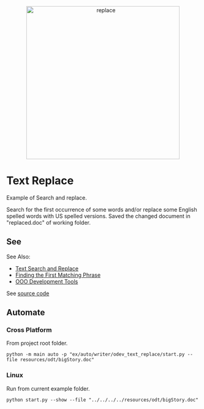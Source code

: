 <p align="center">
<img src="https://user-images.githubusercontent.com/4193389/185750033-5e0bc769-490f-4447-82fe-9badfa4ac208.svg" width="400" alt="replace"/>
</p>


# Text Replace

Example of Search and replace.

Search for the first occurrence of some words and/or replace some English spelled words with US spelled versions.
Saved the changed document in "replaced.doc" of working folder.

## See

See Also:

- [Text Search and Replace]
- [Finding the First Matching Phrase]
- [OOO Development Tools]

See [source code](./start.py)

## Automate

### Cross Platform

From project root folder.

```shell
python -m main auto -p "ex/auto/writer/odev_text_replace/start.py --file resources/odt/bigStory.doc"
```

### Linux

Run from current example folder.

```shell
python start.py --show --file "../../../../resources/odt/bigStory.doc"
```

[Text Search and Replace]: https://python-ooo-dev-tools.readthedocs.io/en/latest/odev/part2/chapter09.html
[Finding the First Matching Phrase]: https://python-ooo-dev-tools.readthedocs.io/en/latest/odev/part2/chapter09.html#finding-the-first-matching-phrase
[OOO Development Tools]: https://python-ooo-dev-tools.readthedocs.io/en/latest/

